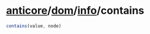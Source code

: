 # [anticore](../../../#reference)/[dom](../../#reference)/[info](../#reference)/<a name="reference">contains</a>

```js
contains(value, node)
```
